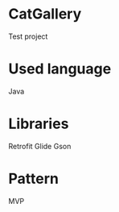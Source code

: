 # CatGallery
Test project

# Used language
  Java
  
# Libraries
  Retrofit
  Glide
  Gson
  
# Pattern
  MVP
